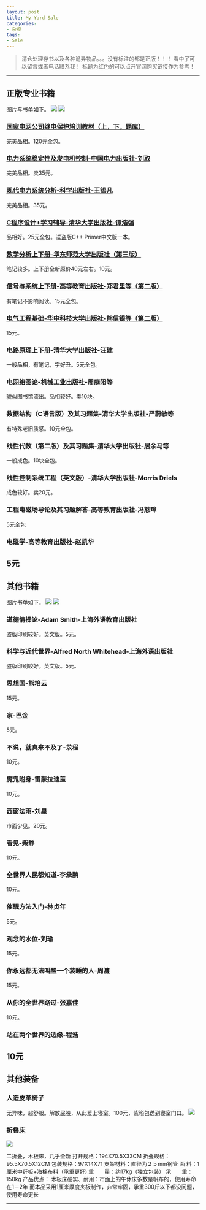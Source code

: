 ```yaml
---
layout: post
title: My Yard Sale 
categories:
- 杂项 
tags:
- Sale
---
```

> 清仓处理存书以及各种诡异物品。。。没有标注的都是正版！！！
> 看中了可以留言或者电话联系我！
> 标题为红色的可以点开官网购买链接作为参考！

---------------------
## 正版专业书籍
图片与书单如下。
![](/media/pic_sale/1022-0.jpg)
![](/media/pic_sale/1022-1.jpg)
### [国家电网公司继电保护培训教材（上，下，题库）](http://www.amazon.cn/%E5%9B%BD%E5%AE%B6%E7%94%B5%E7%BD%91%E5%85%AC%E5%8F%B8%E7%BB%A7%E7%94%B5%E4%BF%9D%E6%8A%A4%E5%9F%B9%E8%AE%AD%E6%95%99%E6%9D%90-%E5%9B%BD%E5%AE%B6%E7%94%B5%E5%8A%9B%E8%B0%83%E5%BA%A6%E9%80%9A%E4%BF%A1%E4%B8%AD%E5%BF%83/dp/B0027AAY3E/ref=sr_1_1?ie=UTF8&qid=1414066527&sr=8-1&keywords=%E5%9B%BD%E5%AE%B6%E7%94%B5%E7%BD%91%E5%85%AC%E5%8F%B8%E7%BB%A7%E7%94%B5%E4%BF%9D%E6%8A%A4%E5%9F%B9%E8%AE%AD%E6%95%99%E6%9D%90)
完美品相。120元全包。

### [电力系统稳定性及发电机控制-中国电力出版社-刘取](http://www.amazon.cn/%E7%94%B5%E5%8A%9B%E7%B3%BB%E7%BB%9F%E7%A8%B3%E5%AE%9A%E6%80%A7%E5%8F%8A%E5%8F%91%E7%94%B5%E6%9C%BA%E5%8A%B1%E7%A3%81%E6%8E%A7%E5%88%B6-%E5%88%98%E5%8F%96/dp/B0011F3I70/ref=sr_1_1?ie=UTF8&qid=1414066816&sr=8-1&keywords=%E7%94%B5%E5%8A%9B%E7%B3%BB%E7%BB%9F%E7%A8%B3%E5%AE%9A%E6%80%A7%E5%8F%8A%E5%8F%91%E7%94%B5%E6%9C%BA%E5%8A%B1%E7%A3%81%E6%8E%A7%E5%88%B6)
完美品相。卖35元。

### [现代电力系统分析-科学出版社-王锡凡](http://www.amazon.cn/%E7%8E%B0%E4%BB%A3%E7%94%B5%E5%8A%9B%E7%B3%BB%E7%BB%9F%E5%88%86%E6%9E%90-%E7%8E%8B%E9%94%A1%E5%87%A1/dp/B0011AX39S/ref=sr_1_2?ie=UTF8&qid=1414067013&sr=8-2&keywords=%E7%8E%B0%E4%BB%A3%E7%94%B5%E5%8A%9B%E7%B3%BB%E7%BB%9F%E5%88%86%E6%9E%90)
完美品相。35元。

### [C程序设计+学习辅导-清华大学出版社-谭浩强](http://www.amazon.cn/%E4%B8%AD%E5%9B%BD%E9%AB%98%E7%AD%89%E9%99%A2%E6%A0%A1%E8%AE%A1%E7%AE%97%E6%9C%BA%E5%9F%BA%E7%A1%80%E6%95%99%E8%82%B2%E8%AF%BE%E7%A8%8B%E4%BD%93%E7%B3%BB%E8%A7%84%E5%88%92%E6%95%99%E6%9D%90-C%E7%A8%8B%E5%BA%8F%E8%AE%BE%E8%AE%A1-%E8%B0%AD%E6%B5%A9%E5%BC%BA/dp/B008MIYQ8O/ref=sr_1_1?ie=UTF8&qid=1414067464&sr=8-1&keywords=C%E7%A8%8B%E5%BA%8F%E8%AE%BE%E8%AE%A1)
品相好。25元全包。送盗版C++ Primer中文版一本。

### [数学分析上下册-华东师范大学出版社（第三版）](http://product.dangdang.com/1477175708.html#ddclick?act=click&pos=1477175708_6_1_q&cat=&key=%CA%FD%D1%A7%B7%D6%CE%F6%BB%AA%B6%AB%CA%A6%B7%B6%B4%F3%D1%A7&qinfo=58_1_60&pinfo=&minfo=&ninfo=&custid=&permid=20141023204028540608033832619592436&ref=http%3A%2F%2Fproduct.dangdang.com%2F20108464.html&rcount=&type=&t=1414068309000&ver=A)
笔记较多。上下册全新原价40元左右。10元。

### [信号与系统上下册-高等教育出版社-郑君里等（第二版）](http://product.dangdang.com/1229841400.html#ddclick?act=click&pos=1229841400_24_1_q&cat=&key=%D0%C5%BA%C5%D3%EB%CF%B5%CD%B3+%D6%A3%BE%FD%C0%EF&qinfo=105_1_60&pinfo=&minfo=&ninfo=&custid=&permid=20141023204028540608033832619592436&ref=http%3A%2F%2Fsearch.dangdang.com%2F%3Fkey%3D%25D0%25C5%25BA%25C5%25D3%25EB%25CF%25B5%25CD%25B3&rcount=&type=&t=1414068468000&ver=A)
有笔记不影响阅读。15元全包。

### [电气工程基础-华中科技大学出版社-熊信银等（第二版）](http://www.amazon.cn/%E7%94%B5%E6%B0%94%E5%B7%A5%E7%A8%8B%E5%9F%BA%E7%A1%80-%E7%86%8A%E4%BF%A1%E9%93%B6/dp/B00NGGNKIY/ref=sr_1_1?ie=UTF8&qid=1414068740&sr=8-1&keywords=%E7%94%B5%E6%B0%94%E5%B7%A5%E7%A8%8B%E5%9F%BA%E7%A1%80+%E5%8D%8E%E4%B8%AD%E7%A7%91%E6%8A%80%E5%A4%A7%E5%AD%A6%E5%87%BA%E7%89%88%E7%A4%BE)
15元。

### 电路原理上下册-清华大学出版社-汪建
一般品相，有笔记，字好丑。5元全包。

### 电网络图论-机械工业出版社-周庭阳等
貌似图书馆流出。品相较好。卖10块。

### 数据结构（C语言版）及其习题集-清华大学出版社-严蔚敏等
有特殊老旧质感。10元全包。

### 线性代数（第二版）及其习题集-清华大学出版社-居余马等
一般成色。10块全包。

### 线性控制系统工程（英文版）-清华大学出版社-Morris Driels
成色较好。卖20元。

### 工程电磁场导论及其习题解答-高等教育出版社-冯慈璋
5元全包

### 电磁学-高等教育出版社-赵凯华
5元
---------------------

## 其他书籍 
图片书单如下。
![](/media/pic_sale/1022-2.jpg)
![](/media/pic_sale/1022-3.jpg)
### 道德情操论-Adam Smith-上海外语教育出版社
盗版印刷较好。英文版。5元。
### 科学与近代世界-Alfred North Whitehead-上海外语出版社
盗版印刷较好。英文版。5元。
### 思想国-熊培云
15元。
### 家-巴金
5元。
### 不说，就真来不及了-苡程
10元。
### 魔鬼附身-雷蒙拉迪盖
10元。
### 西窗法雨-刘星
市面少见。20元。
### 看见-柴静
10元。
### 全世界人民都知道-李承鹏
10元。
### 催眠方法入门-林贞年
5元。
### 观念的水位-刘瑜
15元。
### 你永远都无法叫醒一个装睡的人-周濂
15元。
### 从你的全世界路过-张嘉佳
10元。
### 站在两个世界的边缘-程浩
10元
---------------------
## 其他装备

### 人造皮革椅子
无异味，超舒服。解放屁股，从此爱上寝室。100元，紫崧包送到寝室门口。
![](/media/pic_sale/1022-4.jpg)
### [折叠床](http://www.amazon.cn/gp/product/B006B7RYTQ?psc=1&ref_=oh_aui_detailpage_o07_s00)
![](/media/pic_sale/1022-5.jpg)


二折叠，木板床，几乎全新
打开规格：194X70.5X33CM
折叠规格：95.5X70.5X12CM
包装规格：97X14X71
支架材料：直径为２５mm钢管
面 料：1厘米中纤板+海棉布料（承重更好)
重　　量：约17kg（独立包装）
承　　重：150kg
产品优点：
木板床硬实、耐用：市面上的午休床多数是帆布的，使用寿命在1－2年
而本品采用1厘米厚度夹板制作，非常牢固，承重300斤以下都没问题，使用寿命更长

---------------------

